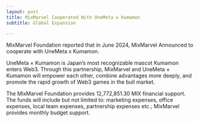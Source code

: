 ```yaml
---
layout: post
title: MixMarvel Cooperated With UneMeta x Kumamon
subtitle: Global Expansion

---
```


MixMarvel Foundation reported that in June 2024, MixMarvel Announced to cooperate with UneMeta x Kumamon.

UneMeta × Kumamon is Japan’s most recognizable mascot Kumamon enters Web3. Through this partnership, MixMarvel and UneMeta × Kumamon will empower each other, combine advantages more deeply, and promote the rapid growth of Web3 games in the bull market.

The MixMarvel Foundation provides 12,772,851.30  MIX financial support. The funds will include but not limited to: marketing expenses, office expenses, local team expenses, partnership expenses etc.; MixMarvel provides monthly budget support.

